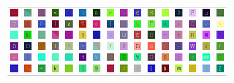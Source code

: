 <table>
<tr>
<td><img src="2C.gif"></td>
<td><img src="gr2.gif"></td>
<td><img src="5D.gif"></td>
<td><img src="3C.gif"></td>
<td><img src="34.gif"></td>
<td><img src="6A.gif"></td>
<td><img src="61.gif"></td>
<td><img src="77.gif"></td>
<td><img src="68.gif"></td>
<td><img src="36.gif"></td>
<td><img src="4B.gif"></td>
<td><img src="7E.gif"></td>
<td><img src="29.gif"></td>
<td><img src="50.gif"></td>
<td><img src="62.gif"></td>
<td><img src="2F.gif"></td>
</tr>
<tr>
<td><img src="37.gif"></td>
<td><img src="26.gif"></td>
<td><img src="70.gif"></td>
<td><img src="7C.gif"></td>
<td><img src="7A.gif"></td>
<td><img src="3F.gif"></td>
<td><img src="63.gif"></td>
<td><img src="7B.gif"></td>
<td><img src="43.gif"></td>
<td><img src="56.gif"></td>
<td><img src="46.gif"></td>
<td><img src="2B.gif"></td>
<td><img src="2A.gif"></td>
<td><img src="44.gif"></td>
<td><img src="76.gif"></td>
<td><img src="78.gif"></td>
</tr>
<tr>
<td><img src="3B.gif"></td>
<td><img src="4C.gif"></td>
<td><img src="48.gif"></td>
<td><img src="gr1.gif"></td>
<td><img src="5E.gif"></td>
<td><img src="54.gif"></td>
<td><img src="4A.gif"></td>
<td><img src="4D.gif"></td>
<td><img src="51.gif"></td>
<td><img src="35.gif"></td>
<td><img src="30.gif"></td>
<td><img src="27.gif"></td>
<td><img src="74.gif"></td>
<td><img src="52.gif"></td>
<td><img src="58.gif"></td>
<td><img src="41.gif"></td>
</tr>
<tr>
<td><img src="33.gif"></td>
<td><img src="4F.gif"></td>
<td><img src="2E.gif"></td>
<td><img src="49.gif"></td>
<td><img src="6E.gif"></td>
<td><img src="22.gif"></td>
<td><img src="gr3.gif"></td>
<td><img src="21.gif"></td>
<td><img src="32.gif"></td>
<td><img src="47.gif"></td>
<td><img src="6F.gif"></td>
<td><img src="38.gif"></td>
<td><img src="5F.gif"></td>
<td><img src="57.gif"></td>
<td><img src="69.gif"></td>
<td><img src="72.gif"></td>
</tr>
<tr>
<td><img src="75.gif"></td>
<td><img src="28.gif"></td>
<td><img src="64.gif"></td>
<td><img src="3A.gif"></td>
<td><img src="2D.gif"></td>
<td><img src="31.gif"></td>
<td><img src="79.gif"></td>
<td><img src="55.gif"></td>
<td><img src="67.gif"></td>
<td><img src="59.gif"></td>
<td><img src="42.gif"></td>
<td><img src="24.gif"></td>
<td><img src="3E.gif"></td>
<td><img src="65.gif"></td>
<td><img src="40.gif"></td>
<td><img src="45.gif"></td>
</tr>
<tr>
<td><img src="6C.gif"></td>
<td><img src="25.gif"></td>
<td><img src="3D.gif"></td>
<td><img src="6B.gif"></td>
<td><img src="53.gif"></td>
<td><img src="66.gif"></td>
<td><img src="39.gif"></td>
<td><img src="4E.gif"></td>
<td><img src="73.gif"></td>
<td><img src="7D.gif"></td>
<td><img src="5B.gif"></td>
<td><img src="23.gif"></td>
<td><img src="6D.gif"></td>
<td><img src="60.gif"></td>
<td><img src="71.gif"></td>
<td><img src="5A.gif"></td>
</tr>
</table>
